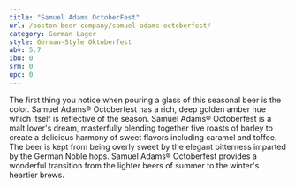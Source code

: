 ```yaml
---
title: "Samuel Adams OctoberFest"
url: /boston-beer-company/samuel-adams-octoberfest/
category: German Lager
style: German-Style Oktoberfest
abv: 5.7
ibu: 0
srm: 0
upc: 0
---
```

The first thing you notice when pouring a glass of this seasonal beer is the color. Samuel Adams® Octoberfest has a rich, deep golden amber hue which itself is reflective of the season. Samuel Adams® Octoberfest is a malt lover's dream, masterfully blending together five roasts of barley to create a delicious harmony of sweet flavors including caramel and toffee. The beer is kept from being overly sweet by the elegant bitterness imparted by the German Noble hops. Samuel Adams® Octoberfest provides a wonderful transition from the lighter beers of summer to the winter's heartier brews.
